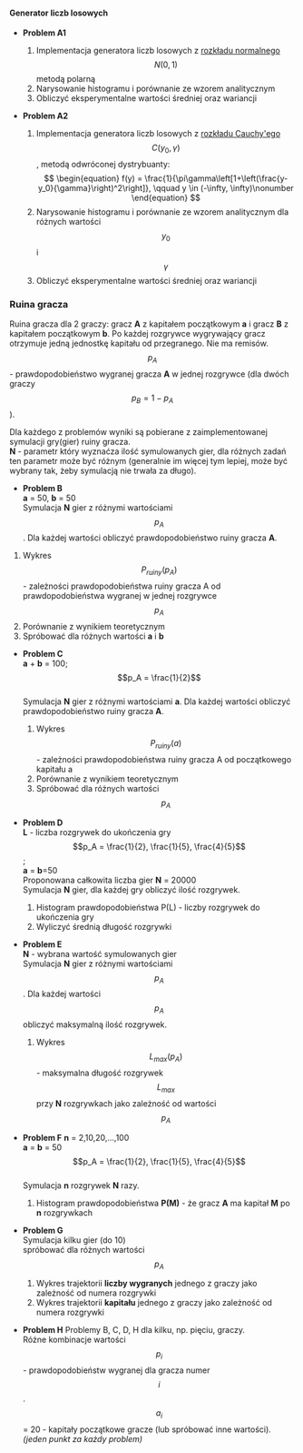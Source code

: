 
#### Generator liczb losowych

- **Problem A1**
  1. Implementacja generatora liczb losowych z
    [rozkładu normalnego][normalny_wiki] 
    $$N(0,1)$$ metodą polarną
  2. Narysowanie histogramu i porównanie ze wzorem analitycznym
  3. Obliczyć eksperymentalne wartości średniej oraz wariancji

- **Problem A2**
  1. Implementacja generatora liczb losowych z [rozkładu Cauchy'ego][cauchy_wiki] $$C(y_0,\gamma)$$, metodą odwróconej dystrybuanty:
$$
\begin{equation}
  f(y) = \frac{1}{\pi\gamma\left[1+\left(\frac{y-y_0}{\gamma}\right)^2\right]}, \qquad y \in (-\infty, \infty)\nonumber
\end{equation}
$$
  1. Narysowanie histogramu i porównanie ze wzorem analitycznym
    dla różnych wartości $$y_0$$ i $$\gamma$$
  2. Obliczyć eksperymentalne wartości średniej oraz wariancji
  


### Ruina gracza
Ruina gracza dla 2 graczy: gracz **A** z kapitałem początkowym **a** i
gracz **B** z kapitałem początkowym **b**.
Po każdej rozgrywce wygrywający gracz otrzymuje jedną jednostkę kapitału od przegranego. Nie ma remisów.
$$p_A$$ - prawdopodobieństwo wygranej gracza **A** w jednej rozgrywce
(dla dwóch graczy $$p_B = 1- p_A$$).  

Dla każdego z problemów wyniki są pobierane z zaimplementowanej
symulacji gry(gier) ruiny gracza.  
**N** - parametr który wyznaćza ilość symulowanych gier, 
dla różnych zadań ten parametr może być różnym
(generalnie im więcej tym lepiej, może być wybrany tak,
żeby symulacją nie trwała za długo).

  - **Problem B**  
  **a** = 50, **b** = 50  
  Symulacja **N** gier z różnymi
  wartościami $$p_A$$. Dla każdej wartości obliczyć prawdopodobieństwo
  ruiny gracza **A**. 
  1. Wykres $$P_{ruiny}(p_A)$$ - zależności prawdopodobieństwa ruiny gracza A od 
    prawdopodobieństwa wygranej w jednej rozgrywce $$p_A$$
  2. Porównanie z wynikiem teoretycznym
  3. Spróbować dla różnych wartości **a** i **b**

- **Problem C**    
**a** + **b** = 100;  
$$p_A = \frac{1}{2}$$  
Symulacja **N** gier z różnymi
  wartościami **a**. Dla każdej wartości obliczyć prawdopodobieństwo
  ruiny gracza **A**. 
  1. Wykres $$P_{ruiny}(a)$$ - zależności prawdopodobieństwa ruiny gracza A od 
    początkowego kapitału a
  2. Porównanie z wynikiem teoretycznym
  3. Spróbować dla różnych wartości $$p_A$$

- **Problem D**    
**L** - liczba rozgrywek do ukończenia gry  
$$p_A = \frac{1}{2}, \frac{1}{5}, \frac{4}{5}$$;  
**a** = **b**=50  
Proponowana całkowita liczba gier **N** = 20000  
Symulacja **N** gier, dla każdej gry obliczyć ilość rozgrywek. 
  1.  Histogram prawdopodobieństwa P(L) - liczby rozgrywek do ukończenia gry
  2.  Wyliczyć średnią długość rozgrywki 

- **Problem E**  
**N** - wybrana wartość symulowanych gier  
Symulacja **N** gier z różnymi wartościami $$p_A$$.
Dla każdej wartości $$p_A$$ obliczyć maksymalną ilość rozgrywek.
  1. Wykres $$L_{max}(p_A)$$ - maksymalna długość rozgrywek $$L_{max}$$ przy **N** rozgrywkach jako zależność od wartości $$p_A$$

- **Problem F** 
**n** = 2,10,20,...,100  
**a** = **b** = 50  
$$p_A = \frac{1}{2}, \frac{1}{5}, \frac{4}{5}$$  
Symulacja **n** rozgrywek **N** razy.
  1. Histogram prawdopodobieństwa **P(M)** - że gracz **A** ma kapitał **M** po **n** rozgrywkach

- **Problem G**  
  Symulacja kilku gier (do 10)  
  spróbować dla różnych wartości $$p_A$$
  1. Wykres trajektorii **liczby wygranych**  jednego z graczy jako zależność od numera rozgrywki
  2. Wykres trajektorii **kapitału** jednego z graczy jako zależność od numera rozgrywki  


- **Problem H**
  Problemy B, C, D, H dla kilku, np. pięciu,  graczy.  
  Różne kombinacje wartości $$p_i$$ - prawdopodobieństw
  wygranej dla gracza numer $$i$$.  
  $$a_i$$ = 20 - kapitały początkowe gracze
  (lub spróbować inne wartości).
  *(jeden punkt za każdy problem)*

[normalny_wiki]: https://pl.wikipedia.org/wiki/Rozk%C5%82ad_normalny "Rozkład normalny"
[cauchy_wiki]: https://pl.wikipedia.org/wiki/Rozk%C5%82ad_Cauchy%E2%80%99ego "Rozkład Cauchy'ego"